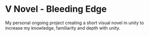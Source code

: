 # V Novel - Bleeding Edge

My personal ongoing project creating a short visual novel in unity to increase my knowledge, familiarity and depth with unity.

